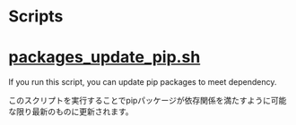 # Scripts

# [packages_update_pip.sh](./basic/packages_update_pip.sh)

If you run this script, you can update pip packages  to meet dependency.

このスクリプトを実行することでpipパッケージが依存関係を満たすように可能な限り最新のものに更新されます。